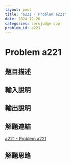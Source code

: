 ```yaml
---
layout: post
title: "a221 - Problem a221"
date: 2024-12-20
categories: zerojudge cpp
problem_id: a221
---
```


# Problem a221

## 題目描述



## 輸入說明



## 輸出說明



## 解題連結

[a221 - Problem a221](https://zerojudge.tw/ShowProblem?problemid=a221)

## 解題思路

